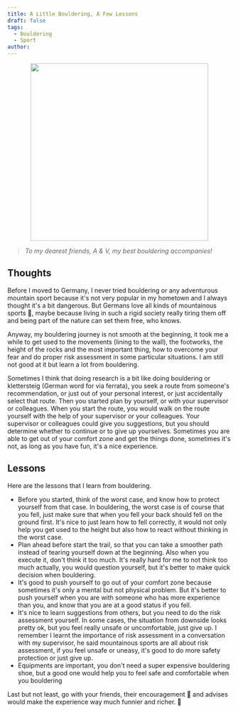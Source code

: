 ```yaml
---
title: A Little Bouldering, A Few Lessons
draft: false
tags:
  - Bouldering
  - Sport
author:
---
```

<p align="center">
  <img src="./Images/bouldering.jpg" height="400"/>
</p>


>*To my dearest friends, A & V, my best bouldering accompanies!* 

## Thoughts
Before I moved to Germany, I never tried bouldering or any adventurous mountain sport because it's not very popular in my hometown and I always thought it's a bit dangerous. But Germans love all kinds of mountainous sports 🧗, maybe because living in such a rigid society really tiring them off and being part of the nature can set them free, who knows.

Anyway, my bouldering journey is not smooth at the beginning, it took me a while to get used to the movements (lining to the wall), the footworks, the height of the rocks and the most important thing, how to overcome your fear and do proper risk assessment in some particular situations. I am still not good at it but learn a lot from bouldering. 

Sometimes I think that doing research is a bit like doing bouldering or klettersteig (German word for via ferrata), you seek a route from someone's recommendation, or just out of your personal interest, or just accidentally select that route. Then you started plan by yourself, or with your supervisor or colleagues. When you start the route, you would walk on the route yourself with the help of your supervisor or your colleagues. Your supervisor or colleagues could give you suggestions, but you should determine whether to continue or to give up yourselves. Sometimes you are able to get out of your comfort zone and get the things done, sometimes it's not, as long as you have fun, it's a nice experience.

## Lessons
Here are the lessons that I learn from bouldering.
- Before you started, think of the worst case, and know how to protect yourself from that case. In bouldering, the worst case is of course that you fell, just make sure that when you fell your back should fell on the ground first. It's nice to just learn how to fell correctly, it would not only help you get used to the height but also how to react without thinking in the worst case.
- Plan ahead before start the trail, so that you can take a smoother path instead of tearing yourself down at the beginning. Also when you execute it, don't think it too much. It's really hard for me to not think too much actually, you would question yourself, but it's better to make quick decision when bouldering.
- It's good to push yourself to go out of your comfort zone because sometimes it's only a mental but not physical problem. But it's better to push yourself when you are with someone who has more experience than you, and know that you are at a good status if you fell.
- It's nice to learn suggestions from others, but you need to do the risk assessment yourself. In some cases, the situation from downside looks pretty ok, but you feel really unsafe or uncomfortable, just give up. I remember I learnt the importance of  risk assessment in a conversation with my supervisor, he said mountainous sports are all about risk assessment, if you feel unsafe or uneasy, it's good to do more safety protection or just give up.
- Equipments are important, you don't need a super expensive bouldering shoe, but a good one would help you to feel safe and comfortable when you bouldering

Last but not least, go with your friends, their encouragement 🤝 and advises would make the experience way much funnier and richer. 🎉